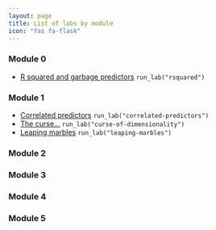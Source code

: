 ```yaml
---
layout: page
title: List of labs by module
icon: "fas fa-flask"
---
```


### Module 0

* [R squared and garbage predictors](https://stat406.stat.ubc.ca/labs/r-squared/)  `run_lab("rsquared")`

### Module 1

* [Correlated predictors](https://stat406.ubc.ca/labs/correlated-predictors/) `run_lab("correlated-predictors")`
* [The curse...](https://stat406.ubc.ca/labs/curse-of-dimensionality/) `run_lab("curse-of-dimensionality")`
* [Leaping marbles](https://stat406.ubc.ca/labs/leaping-marbles) `run_lab("leaping-marbles")`

### Module 2

### Module 3

### Module 4

### Module 5



